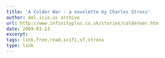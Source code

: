 ```yaml
---
title: 'A Colder War - a novelette by Charles Stross'
author: del.icio.us archive
url: http://www.infinityplus.co.uk/stories/colderwar.htm
date: 2009-01-13
excerpt: 
tags: link,free,read,scifi,sf,stross
type: link
---
```

